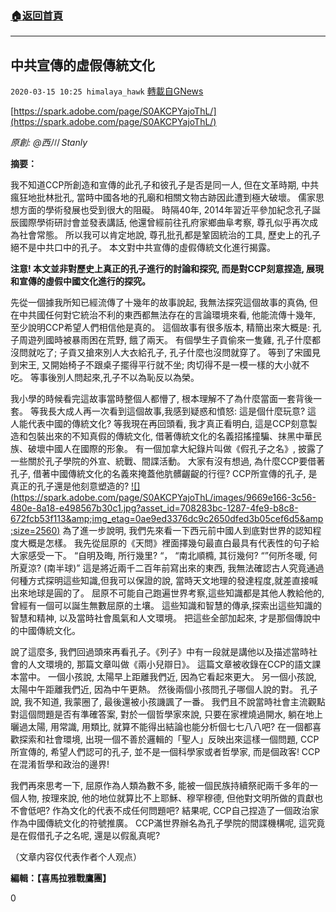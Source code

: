 ###  [:house:返回首頁](https://github.com/ourhimalayas/txt)
---

## 中共宣傳的虛假傳統文化
`2020-03-15 10:25 himalaya_hawk` [轉載自GNews](https://gnews.org/zh-hant/141755/)

[https://spark.adobe.com/page/S0AKCPYajoThL/](https://spark.adobe.com/page/S0AKCPYajoThL/)

*原創: @西川 Stanly*

**摘要：**

我不知道CCP所創造和宣傳的此孔子和彼孔子是否是同一人, 但在文革時期, 中共瘋狂地批林批孔, 當時中國各地的孔廟和相關文物古跡因此遭到極大破壞。 儒家思想方面的學術發展也受到很大的阻礙。 時隔40年, 2014年習近平參加紀念孔子誕辰國際學術研討會並發表講話, 他還曾經前往孔府家鄉曲阜考察, 尊孔似乎再次成為社會常態。 所以我可以肯定地說, 尊孔批孔都是鞏固統治的工具, 歷史上的孔子絕不是中共口中的孔子。 本文對中共宣傳的虛假傳統文化進行揭露。

**注意! 本文並非對歷史上真正的孔子進行的討論和探究, 而是對CCP刻意捏造, 展現和宣傳的虛假中國文化進行的探究。**

先從一個據我所知已經流傳了十幾年的故事說起, 我無法探究這個故事的真偽, 但在中共國任何對它統治不利的東西都無法存在的言論環境來看, 他能流傳十幾年, 至少說明CCP希望人們相信他是真的。 這個故事有很多版本, 精簡出來大概是: 孔子周遊列國時被暴雨困在荒野, 餓了兩天。 有個學生子貢偷來一隻雞, 孔子什麼都沒問就吃了; 子貢又搶來別人大衣給孔子, 孔子什麼也沒問就穿了。 等到了宋國見到宋王, 又開始椅子不跟桌子擺得平行就不坐; 肉切得不是一模一樣的大小就不吃。 等事後別人問起來,孔子不以為恥反以為榮。

我小學的時候看完這故事當時整個人都懵了, 根本理解不了為什麼當面一套背後一套。 等我長大成人再一次看到這個故事,我感到疑惑和憤怒: 這是個什麼玩意? 這 人能代表中國的傳統文化? 等我現在再回頭看, 我才真正看明白, 這是CCP刻意製造和包裝出來的不知真假的傳統文化, 借著傳統文化的名義招搖撞騙、抹黑中華民族、破壞中國人在國際的形象。 有一個加拿大紀錄片叫做《假孔子之名》, 披露了一些關於孔子學院的外宣、統戰、間諜活動。 大家有沒有想過, 為什麼CCP要借著孔子, 借著中國傳統文化的名義來掩蓋他肮髒齷齪的行徑? CCP所宣傳的孔子, 是真正的孔子還是他刻意塑造的?
[!\[\](https://spark.adobe.com/page/S0AKCPYajoThL/images/9669e166-3c56-480e-8a18-e498567b30c1.jpg?asset_id=708283bc-1287-4fe9-b8c8-672fcb53f113&amp;img_etag=0ae9ed3376dc9c2650dfed3b05cef6d5&amp;size=2560)](https://spark.adobe.com/page/S0AKCPYajoThL/images/9669e166-3c56-480e-8a18-e498567b30c1.jpg?asset_id=708283bc-1287-4fe9-b8c8-672fcb53f113&amp;img_etag=0ae9ed3376dc9c2650dfed3b05cef6d5&amp;size=1024)
為了進一步說明, 我們先來看一下西元前中國人到底對世界的認知程度大概是怎樣。 我先從屈原的《天問》裡面擇幾句最直白最具有代表性的句子給大家感受一下。 “自明及晦, 所行幾里? “， “南北順橢, 其衍幾何? “”何所冬暖, 何所夏涼? (南半球)” 這是將近兩千二百年前寫出來的東西, 我無法確認古人究竟通過何種方式探明這些知識,但我可以保證的說, 當時天文地理的發達程度,就差直接喊出來地球是圓的了。 屈原不可能自己跑遍世界考察,這些知識都是其他人教給他的, 曾經有一個可以誕生無數屈原的土壤。 這些知識和智慧的傳承,探索出這些知識的智慧和精神, 以及當時社會風氣和人文環境。 把這些全部加起來, 才是那個傳說中的中國傳統文化。

說了這麼多, 我們回過頭來再看孔子。《列子》中有一段就是講他以及描述當時社會的人文環境的, 那篇文章叫做《兩小兒辯日》。 這篇文章被收錄在CCP的語文課本當中。 一個小孩說, 太陽早上距離我們近, 因為它看起來更大。 另一個小孩說, 太陽中午距離我們近, 因為中午更熱。 然後兩個小孩問孔子哪個人說的對。 孔子說, 我不知道, 我蒙圈了, 最後還被小孩譏諷了一番。 我們且不說當時社會主流觀點對這個問題是否有準確答案, 對於一個哲學家來說, 只要在家裡燒過開水, 躺在地上曬過太陽, 用常識, 用類比, 就算不能得出結論也能分析個七七八八吧? 在一個都喜歡探索和社會環境, 出現一個不善於邏輯的「聖人」反映出來這樣一個問題, CCP所宣傳的, 希望人們認可的孔子, 並不是一個科學家或者哲學家, 而是個政客! CCP在混淆哲學和政治的邊界!

我們再來思考一下, 屈原作為人類為數不多, 能被一個民族持續祭祀兩千多年的一個人物, 按理來說, 他的地位就算比不上耶穌、穆罕穆德, 但他對文明所做的貢獻也不會低吧? 作為文化的代表不成任何問題吧? 結果呢, CCP自己捏造了一個政治家作為中國傳統文化的符號推廣。 CCP滿世界辦名為孔子學院的間諜機構呢, 這究竟是在假借孔子之名呢, 還是以假亂真呢?

（文章内容仅代表作者个人观点）

**編輯：【喜馬拉雅戰鷹團】**

0
